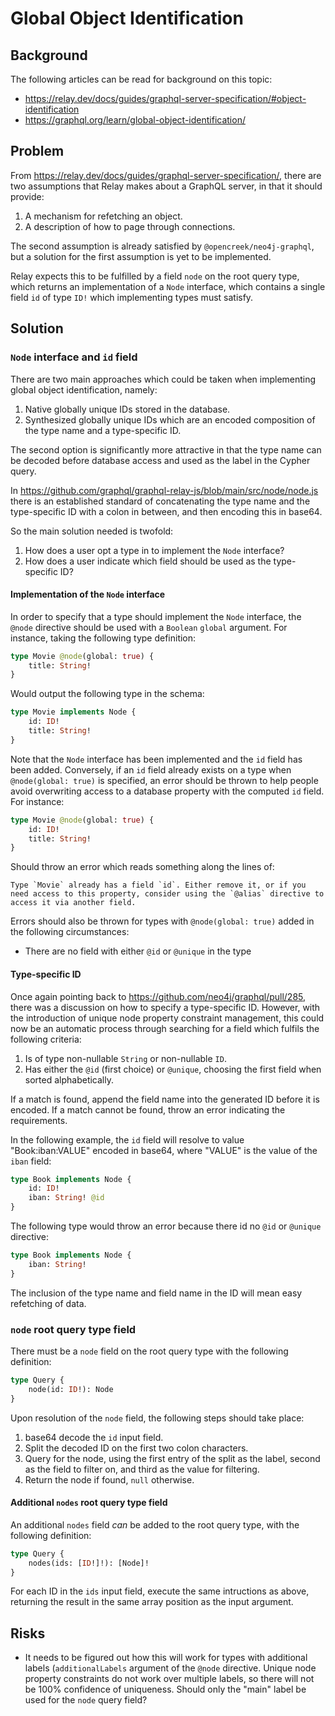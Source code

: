 # Global Object Identification

## Background

The following articles can be read for background on this topic:

- <https://relay.dev/docs/guides/graphql-server-specification/#object-identification>
- <https://graphql.org/learn/global-object-identification/>

## Problem

From <https://relay.dev/docs/guides/graphql-server-specification/>, there are two assumptions that Relay makes about a GraphQL server, in that it should provide:

1. A mechanism for refetching an object.
2. A description of how to page through connections.

The second assumption is already satisfied by `@opencreek/neo4j-graphql`, but a solution for the first assumption is yet to be implemented.

Relay expects this to be fulfilled by a field `node` on the root query type, which returns an implementation of a `Node` interface, which contains a single field `id` of type `ID!` which implementing types must satisfy.

## Solution

### `Node` interface and `id` field

There are two main approaches which could be taken when implementing global object identification, namely:

1. Native globally unique IDs stored in the database.
2. Synthesized globally unique IDs which are an encoded composition of the type name and a type-specific ID.

The second option is significantly more attractive in that the type name can be decoded before database access and used as the label in the Cypher query.

In <https://github.com/graphql/graphql-relay-js/blob/main/src/node/node.js> there is an established standard of concatenating the type name and the type-specific ID with a colon in between, and then encoding this in base64.

So the main solution needed is twofold:

1. How does a user opt a type in to implement the `Node` interface?
2. How does a user indicate which field should be used as the type-specific ID?

#### Implementation of the `Node` interface

In order to specify that a type should implement the `Node` interface, the `@node` directive should be used with a `Boolean` `global` argument. For instance, taking the following type definition:

```graphql
type Movie @node(global: true) {
    title: String!
}
```

Would output the following type in the schema:

```graphql
type Movie implements Node {
    id: ID!
    title: String!
}
```

Note that the `Node` interface has been implemented and the `id` field has been added. Conversely, if an `id` field already exists on a type when `@node(global: true)` is specified, an error should be thrown to help people avoid overwriting access to a database property with the computed `id` field. For instance:

```graphql
type Movie @node(global: true) {
    id: ID!
    title: String!
}
```

Should throw an error which reads something along the lines of:

```
Type `Movie` already has a field `id`. Either remove it, or if you need access to this property, consider using the `@alias` directive to access it via another field.
```

Errors should also be thrown for types with `@node(global: true)` added in the following circumstances:

- There are no field with either `@id` or `@unique` in the type

#### Type-specific ID

Once again pointing back to <https://github.com/neo4j/graphql/pull/285>, there was a discussion on how to specify a type-specific ID. However, with the introduction of unique node property constraint management, this could now be an automatic process through searching for a field which fulfils the following criteria:

1. Is of type non-nullable `String` or non-nullable `ID`.
2. Has either the `@id` (first choice) or `@unique`, choosing the first field when sorted alphabetically.

If a match is found, append the field name into the generated ID before it is encoded. If a match cannot be found, throw an error indicating the requirements.

In the following example, the `id` field will resolve to value "Book:iban:VALUE" encoded in base64, where "VALUE" is the value of the `iban` field:

```graphql
type Book implements Node {
    id: ID!
    iban: String! @id
}
```

The following type would throw an error because there id no `@id` or `@unique` directive:

```graphql
type Book implements Node {
    iban: String!
}
```

The inclusion of the type name and field name in the ID will mean easy refetching of data.

### `node` root query type field

There must be a `node` field on the root query type with the following definition:

```graphql
type Query {
    node(id: ID!): Node
}
```

Upon resolution of the `node` field, the following steps should take place:

1. base64 decode the `id` input field.
2. Split the decoded ID on the first two colon characters.
3. Query for the node, using the first entry of the split as the label, second as the field to filter on, and third as the value for filtering.
4. Return the node if found, `null` otherwise.

#### Additional `nodes` root query type field

An additional `nodes` field _can_ be added to the root query type, with the following definition:

```graphql
type Query {
    nodes(ids: [ID!]!): [Node]!
}
```

For each ID in the `ids` input field, execute the same intructions as above, returning the result in the same array position as the input argument.

## Risks

- It needs to be figured out how this will work for types with additional labels (`additionalLabels` argument of the `@node` directive. Unique node property constraints do not work over multiple labels, so there will not be 100% confidence of uniqueness. Should only the "main" label be used for the `node` query field?

